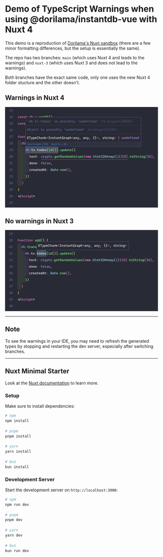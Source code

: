 # Demo of TypeScript Warnings when using @dorilama/instantdb-vue with Nuxt 4

This demo is a reproduction of [Dorilama's Nuxt sandbox](https://github.com/Dorilama/instantdb-vue/tree/main/sandbox/nuxt) (there are a few minor formatting differences, but the setup is essentially the same).

The repo has two branches: `main` (which uses Nuxt 4 and leads to the warnings) and `nuxt-3` (which uses Nuxt 3 and does not lead to the warnings).

Both branches have the exact same code, only one uses the new Nuxt 4 folder stucture and the other doesn't.

## Warnings in Nuxt 4

![Same setup shows warnings in Nuxt 4](./public/nuxt-4.png)

## No warnings in Nuxt 3

![No warnings in Nuxt 3](./public/nuxt-3.png)

---

## Note

To see the warnings in your IDE, you may need to refresh the generated types by stopping and restarting the dev server, especially after switching branches.

---

## Nuxt Minimal Starter

Look at the [Nuxt documentation](https://nuxt.com/docs/getting-started/introduction) to learn more.

### Setup

Make sure to install dependencies:

```bash
# npm
npm install

# pnpm
pnpm install

# yarn
yarn install

# bun
bun install
```

### Development Server

Start the development server on `http://localhost:3000`:

```bash
# npm
npm run dev

# pnpm
pnpm dev

# yarn
yarn dev

# bun
bun run dev
```
